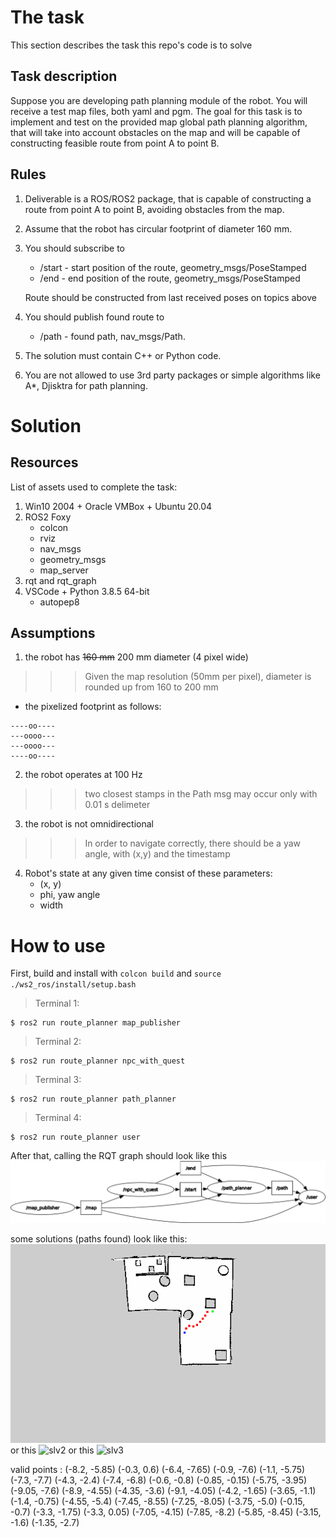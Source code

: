 # The task

This section describes the task this repo's code is to solve 

## Task description

Suppose you are developing path planning module of the robot. You will receive a test map files, both yaml and pgm. The goal for this task is to implement and test on the provided map global path planning algorithm, that will take into account obstacles on the map and will be capable of constructing feasible route from point A to point B.

## Rules

1. Deliverable is a ROS/ROS2 package, that is capable of constructing a route from point A to point B, avoiding obstacles from the map.
2. Assume that the robot has circular footprint of diameter 160 mm.
3. You should subscribe to

   * /start - start position of the route, geometry_msgs/PoseStamped
   * /end   - end position of the route, geometry_msgs/PoseStamped
    
   Route should be constructed from last received poses on topics above

4. You should publish found route to
   * /path - found path, nav_msgs/Path.
  
5. The solution must contain C++ or Python code.
6. You are not allowed to use 3rd party packages or simple algorithms like A*, Djisktra for path planning.

# Solution

## Resources

List of assets used to complete the task:  

1. Win10 2004 + Oracle VMBox + Ubuntu 20.04
2. ROS2 Foxy  
   * colcon  
   * rviz  
   * nav_msgs  
   * geometry_msgs  
   * map_server  
3. rqt and rqt_graph
4. VSCode + Python 3.8.5 64-bit  
   * autopep8
   
## Assumptions 

1. the robot has ~~160 mm~~ 200 mm diameter (4 pixel wide)  
>>>Given the map resolution (50mm per pixel), diameter is rounded up from 160 to 200 mm  

   * the pixelized footprint as follows:
   
    ----oo----  
    ---oooo---  
    ---oooo---  
    ----oo----  

2. the robot operates at 100 Hz
>>>two closest stamps in the Path msg may occur only with 0.01 s delimeter
3. the robot is not omnidirectional
>>>In order to navigate correctly, there should be a yaw angle, with (x,y) and the timestamp
4. Robot's state at any given time consist of these parameters:  
   * (x, y)
   * phi, yaw angle
   * width 

# How to use 
First, build and install with `colcon build` and `source ./ws2_ros/install/setup.bash`

>Terminal 1: 
```
$ ros2 run route_planner map_publisher
```
>Terminal 2: 
```
$ ros2 run route_planner npc_with_quest
```
>Terminal 3: 
```
$ ros2 run route_planner path_planner
```
>Terminal 4: 
```
$ ros2 run route_planner user
```
After that, calling the RQT graph should look like this 
![image](./rosgraph.png)

some solutions (paths found) look like this:
![slv1](./src/route_planner/test_map/path_0x1_test.pgm.png)
or this
![slv2](./src/route_planner/test_map/path_0x178_test.pgm)
or this
![slv3](./src/route_planner/test_map/path_0x2_test.pgm)

valid points :
(-8.2, -5.85)
(-0.3, 0.6)
(-6.4, -7.65)
(-0.9, -7.6)
(-1.1, -5.75)
(-7.3, -7.7)
(-4.3, -2.4)
(-7.4, -6.8)
(-0.6, -0.8)
(-0.85, -0.15)
(-5.75, -3.95)
(-9.05, -7.6)
(-8.9, -4.55)
(-4.35, -3.6)
(-9.1, -4.05)
(-4.2, -1.65)
(-3.65, -1.1)
(-1.4, -0.75)
(-4.55, -5.4)
(-7.45, -8.55)
(-7.25, -8.05)
(-3.75, -5.0)
(-0.15, -0.7)
(-3.3, -1.75)
(-3.3, 0.05)
(-7.05, -4.15)
(-7.85, -8.2)
(-5.85, -8.45)
(-3.15, -1.6)
(-1.35, -2.7)